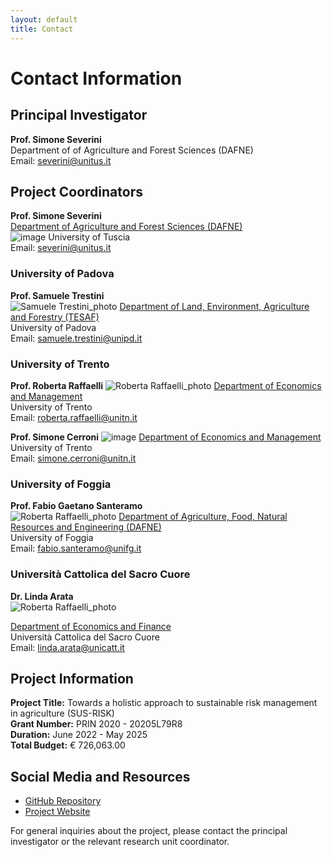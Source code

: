 ```yaml
---
layout: default
title: Contact
---
```


# Contact Information

## Principal Investigator

**Prof. Simone Severini**  
Department of of Agriculture and Forest Sciences (DAFNE)   
Email: severini@unitus.it

## Project Coordinators


**Prof. Simone Severini**  
[Department of Agriculture and Forest Sciences (DAFNE)](https://www.unitus.it/en/departments/dafne/)  
![image](https://github.com/user-attachments/assets/0f42dc0a-fbd0-44a8-a9eb-eb4efa8ca560)
University of Tuscia  
Email: severini@unitus.it

### University of Padova
**Prof. Samuele Trestini**  
![Samuele Trestini_photo](https://github.com/user-attachments/assets/c5e310dd-068c-454e-ac60-61bafd0e6d51)
[Department of Land, Environment, Agriculture and Forestry (TESAF)](https://alpinenetwork.org/en/dipartimento-territorio-e-sistemi-agroforestali-tesaf-universita-di-padova/#:~:text=The%20Department%20TESAF%20is%20a%20multidisciplinary%20structure%20acting,resources%2C%20mechanization%20in%20agriculture%20and%20forestry%20and%20phytopathology)  
University of Padova  
Email: samuele.trestini@unipd.it

### University of Trento
**Prof. Roberta Raffaelli** 
![Roberta Raffaelli_photo](https://github.com/user-attachments/assets/fcb36d64-bd32-4458-aa11-618145778be5)
[Department of Economics and Management](https://www.economia.unitn.it/en)  
University of Trento  
Email: roberta.raffaelli@unitn.it

**Prof. Simone Cerroni** 
![image](https://github.com/user-attachments/assets/5ec19f3f-2204-4b91-be6a-64c552e83df2)
[Department of Economics and Management](https://www.economia.unitn.it/en)  
University of Trento  
Email: simone.cerroni@unitn.it 

### University of Foggia
**Prof. Fabio Gaetano Santeramo**  
![Roberta Raffaelli_photo](https://github.com/user-attachments/assets/5fdc3062-1b1f-45dd-945a-b49ed7bb0736)
[Department of Agriculture, Food, Natural Resources and Engineering (DAFNE)](https://www.agraria.unifg.it/en)  
University of Foggia  
Email: fabio.santeramo@unifg.it

### Università Cattolica del Sacro Cuore
**Dr. Linda Arata**  
![Roberta Raffaelli_photo](https://github.com/user-attachments/assets/21d346c8-31ba-48a8-a3a2-daba3c0f12bd)

[Department of Economics and Finance](https://dipartimenti.unicatt.it/defin?rdeLocaleAttr=en)  
Università Cattolica del Sacro Cuore  
Email: linda.arata@unicatt.it

## Project Information

**Project Title:** Towards a holistic approach to sustainable risk management in agriculture (SUS-RISK)  
**Grant Number:** PRIN 2020 - 20205L79R8  
**Duration:** June 2022 - May 2025  
**Total Budget:** € 726,063.00

## Social Media and Resources

- [GitHub Repository](https://github.com/PRINSUS-RIsk/SUS-Risk)
- [Project Website](https://prinsus-risk.github.io/SUS-Risk/)

For general inquiries about the project, please contact the principal investigator or the relevant research unit coordinator.

